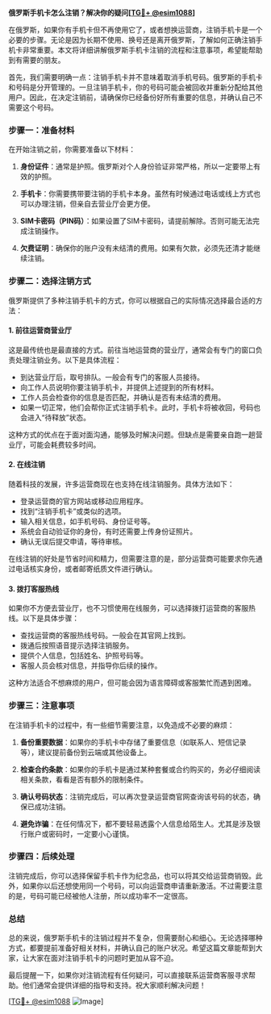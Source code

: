 **俄罗斯手机卡怎么注销？解决你的疑问[[TG💪+ @esim1088](https://t.me/s/esim1088)]**

在俄罗斯，如果你有手机卡但不再使用它了，或者想换运营商，注销手机卡是一个必要的步骤。无论是因为长期不使用、换号还是离开俄罗斯，了解如何正确注销手机卡非常重要。本文将详细讲解俄罗斯手机卡注销的流程和注意事项，希望能帮助到有需要的朋友。

首先，我们需要明确一点：注销手机卡并不意味着取消手机号码。俄罗斯的手机卡和号码是分开管理的。一旦注销手机卡，你的号码可能会被回收并重新分配给其他用户。因此，在决定注销前，请确保你已经备份好所有重要的信息，并确认自己不需要这个号码。

### 步骤一：准备材料

在开始注销之前，你需要准备以下材料：

1. **身份证件**：通常是护照。俄罗斯对个人身份验证非常严格，所以一定要带上有效的护照。
   
2. **手机卡**：你需要携带要注销的手机卡本身。虽然有时候通过电话或线上方式也可以办理注销，但亲自去营业厅会更方便。

3. **SIM卡密码（PIN码）**：如果设置了SIM卡密码，请提前解除。否则可能无法完成注销操作。

4. **欠费证明**：确保你的账户没有未结清的费用。如果有欠款，必须先还清才能继续注销。

### 步骤二：选择注销方式

俄罗斯提供了多种注销手机卡的方式，你可以根据自己的实际情况选择最合适的方法：

#### 1. 前往运营商营业厅

这是最传统也是最直接的方式。前往当地运营商的营业厅，通常会有专门的窗口负责处理注销业务。以下是具体流程：

- 到达营业厅后，取号排队。一般会有专门的客服人员接待。
- 向工作人员说明你要注销手机卡，并提供上述提到的所有材料。
- 工作人员会检查你的信息是否匹配，并确认是否有未结清的费用。
- 如果一切正常，他们会帮你正式注销手机卡。此时，手机卡将被收回，号码也会进入“待释放”状态。

这种方式的优点在于面对面沟通，能够及时解决问题。但缺点是需要亲自跑一趟营业厅，可能会耗费较多时间。

#### 2. 在线注销

随着科技的发展，许多运营商现在也支持在线注销服务。具体方法如下：

- 登录运营商的官方网站或移动应用程序。
- 找到“注销手机卡”或类似的选项。
- 输入相关信息，如手机号码、身份证号等。
- 系统会自动验证你的身份，有时还需要上传身份证照片。
- 确认无误后提交申请，等待审核。

在线注销的好处是节省时间和精力，但需要注意的是，部分运营商可能要求你先通过电话核实身份，或者邮寄纸质文件进行确认。

#### 3. 拨打客服热线

如果你不方便去营业厅，也不习惯使用在线服务，可以选择拨打运营商的客服热线。以下是具体步骤：

- 查找运营商的客服热线号码。一般会在其官网上找到。
- 拨通后按照语音提示选择注销服务。
- 提供个人信息，包括姓名、护照号码等。
- 客服人员会核对信息，并指导你后续的操作。

这种方法适合不想麻烦的用户，但可能会因为语言障碍或客服繁忙而遇到困难。

### 步骤三：注意事项

在注销手机卡的过程中，有一些细节需要注意，以免造成不必要的麻烦：

1. **备份重要数据**：如果你的手机卡中存储了重要信息（如联系人、短信记录等），建议提前备份到云端或其他设备上。

2. **检查合约条款**：如果你的手机卡是通过某种套餐或合约购买的，务必仔细阅读相关条款，看看是否有额外的限制条件。

3. **确认号码状态**：注销完成后，可以再次登录运营商官网查询该号码的状态，确保已成功注销。

4. **避免诈骗**：在任何情况下，都不要轻易透露个人信息给陌生人。尤其是涉及银行账户或密码时，一定要小心谨慎。

### 步骤四：后续处理

注销完成后，你可以选择保留手机卡作为纪念品，也可以将其交给运营商销毁。此外，如果你以后还想使用同一个号码，可以向运营商申请重新激活。不过需要注意的是，号码可能已经被他人注册，所以成功率不一定很高。

### 总结

总的来说，俄罗斯手机卡的注销过程并不复杂，但需要耐心和细心。无论选择哪种方式，都要提前准备好相关材料，并确认自己的账户状况。希望这篇文章能帮到大家，让大家在面对注销手机卡的问题时更加从容不迫。

最后提醒一下，如果你对注销流程有任何疑问，可以直接联系运营商客服寻求帮助。他们通常会提供详细的指导和支持。祝大家顺利解决问题！

[[TG💪+ @esim1088](https://t.me/s/esim1088) ![Image](https://i.postimg.cc/4NQfJmqS/Snipaste-2025-05-13-00-14-12.png)]